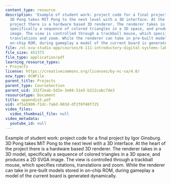 ```yaml
---
content_type: resource
description: 'Example of student work: project code for a final project by Igor Ginsburg.
  3D Pong takes MIT Pong to the next level with a 3D interface. At the heart of the
  project there is a hardware based 3D renderer. The renderer takes in a 3D model,
  specifically a sequence of colored triangles in a 3D space, and produces a 2D SVGA
  image. The view is controlled through a trackball mouse, which specifies rotations,
  translations and zoom. While the renderer can take in pre-built models stored in
  on-chip ROM, during gameplay a model of the current board is generated dynamically.'
file: /ol-ocw-studio-app/courses/6-111-introductory-digital-systems-laboratory-spring-2006/4f5a5900f1dc7a6d903ddf2f0f48f725_appendix5.pdf
file_size: 451373
file_type: application/pdf
learning_resource_types:
- Projects
license: https://creativecommons.org/licenses/by-nc-sa/4.0/
ocw_type: OCWFile
parent_title: Projects
parent_type: CourseSection
parent_uid: 332f2eab-5d2e-3e04-51e5-b212cabc7de3
resourcetype: Document
title: appendix5.pdf
uid: 4f5a5900-f1dc-7a6d-903d-df2f0f48f725
video_files:
  video_thumbnail_file: null
video_metadata:
  youtube_id: null
---
```

Example of student work: project code for a final project by Igor Ginsburg. 3D Pong takes MIT Pong to the next level with a 3D interface. At the heart of the project there is a hardware based 3D renderer. The renderer takes in a 3D model, specifically a sequence of colored triangles in a 3D space, and produces a 2D SVGA image. The view is controlled through a trackball mouse, which specifies rotations, translations and zoom. While the renderer can take in pre-built models stored in on-chip ROM, during gameplay a model of the current board is generated dynamically.